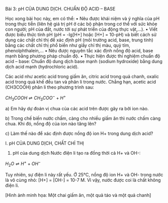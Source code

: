 Bài 3: pH CỦA DUNG DỊCH. CHUẨN ĐỘ ACID – BASE

Học xong bài học này, em có thể:
• Nêu được khái niệm và ý nghĩa của pH trong thực tiễn (liên hệ giá trị pH ở các bộ phận trong cơ thể với sức khỏe con người; pH của đất, nước tới sự phát triển của động thực vật,...).
• Viết được biểu thức tính pH (pH = -lg[H+] hoặc [H+] = 10-pH) và biết cách sử dụng các chất chỉ thị để xác định pH (môi trường acid, base, trung tính) bằng các chất chỉ thị phổ biến như giấy chỉ thị màu, quỳ tím, phenolphthalein,...
• Nêu được nguyên tắc xác định nồng độ acid, base mạnh bằng phương pháp chuẩn độ.
• Thực hiện được thí nghiệm chuẩn độ acid – base: Chuẩn độ dung dịch base mạnh (sodium hydroxide) bằng dung dịch acid mạnh (hydrochloric acid).

Các acid như acetic acid trong giấm ăn, citric acid trong quả chanh, oxalic acid trong quả khế đều tan và phân li trong nước. Chẳng hạn, acetic acid (CH3COOH) phân li theo phương trình sau:

$CH_3COOH \rightleftharpoons CH_3COO^- + H^+$

a) Em hãy dự đoán vị chua của các acid trên được gây ra bởi ion nào.

b) Trong chế biến nước chấm, càng cho nhiều giấm ăn thì nước chấm càng chua. Khi đó, nồng độ của ion nào tăng lên?

c) Làm thế nào để xác định được nồng độ ion H+ trong dung dịch acid?

I. pH CỦA DUNG DỊCH, CHẤT CHỈ THỊ

1. pH của dung dịch
Nước điện li tạo ra đồng thời cả H+ và OH-:

$H_2O \rightleftharpoons H^+ + OH^-$

Tuy nhiên, sự điện li này rất yếu. Ở 25°C, nồng độ ion H+ và OH- trong nước là vô cùng nhỏ: [H+] = [OH-] = 10-7 M. Vì vậy, nước được coi là chất không điện li.

[Hình ảnh minh họa: Một chai giấm ăn, một quả táo và một quả chanh]